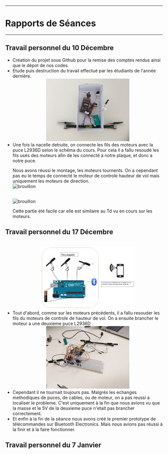 
************************
<h1> Rapports de Séances</h1>

************************
 
 <h2> Travail personnel du 10 Décembre</h2>
 <ul>
  <li>Création du projet sous Github pour la remise des comptes rendus ainsi que le dépot de nos codes.</li>
  <li>Etude puis destruction du travail effectué par les étudiants de l'année dernière. 
    <br><center><img src="../Ressources/Jens/20181210_111428.jpg" alt="brouillon" height="200"></center> 
  <li>Une fois la nacelle detruite, on connecte les fils des moteurs avec la puce L2936D selon le schéma du cours. Pour cela il a fallu resoudé les fils usés des moteurs afin de les connecté a notre plaque, et donc a notre puce. 
   <p> Nous avons réussi le montage, les moteurs tournents. On a cependant pas eu le temps de connecté le moteur de controle hauteur de vol mais uniquement les moteurs de direction.
   <br><img src="../Ressources/Jens/20181210_122840.jpg" alt="brouillon" height="200"></p>
   <br><img src="../Ressources/Jens/20181210_123353 (1).jpg" alt="brouillon" height="200"></p>
   <p> Cette partie été facile car elle est similaire au Td vu en cours sur les moteurs.</p>
 </li>
 </ul>
  <h2> Travail personnel du 17 Décembre</h2>
 <ul>
 <br><center><img src="../Ressources/Jens/Capture.PNG" alt="brouillon" height="200"></center> 
  <li>Tout d'abord, comme sur les moteurs précédents, il a fallu resouder les fils du moteurs de controle de hauteur de vol. On a ensuite brancher le moteur a une deuxieme puce L2936D .  
    <br><center><img src="../Ressources/Jens/20181217_105137.jpg" alt="brouillon" height="200"></center> 
   </li>
 <li> Cependant il ne tournait toujours pas. Malgrés les echanges methodiques de puces, de cables, ou de moteur, on a pas reussi a localiser le probleme. C'est uniquement à la fin que nous avions vu que la masse et le 5V de la deuxieme puce n'etait pas brancher correctement. 
 </li>
 <li>Et enfin à la fin de la séance nous avons créé le premier prototype de télécommandes sur Bluetooth Electronics. Mais nous avions pas réussi à la finir et à la faire fonctionner. 
 </li>
  
 </ul>
 <h2> Travail personnel du 7 Janvier</h2>
 




